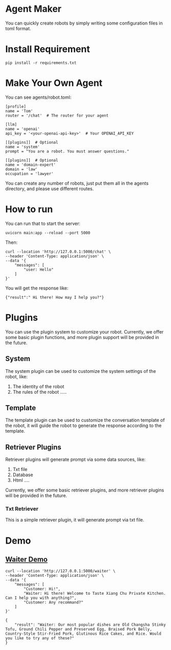 # Agent Maker
You can quickly create robots by simply writing some configuration files in toml format.

# Install Requirement
```
pip install -r requirements.txt
```

# Make Your Own Agent

You can see agents/robot.toml:

```
[profile]
name = 'Tom'
router = '/chat'  # The router for your agent

[llm]
name = 'openai'
api_key = '<your-openai-api-key>'  # Your OPENAI_API_KEY

[[plugins]]  # Optional
name = 'system'
prompt = "You are a robot. You must answer questions."

[[plugins]]  # Optional
name = 'domain-expert'
domain = 'law'
occupation = 'lawyer'

```

You can create any number of robots, just put them all in the agents directory, and please use different routes.


# How to run

You can run that to start the server:
```
uvicorn main:app --reload --port 5000
```

Then:

```
curl --location 'http://127.0.0.1:5000/chat' \
--header 'Content-Type: application/json' \
--data '{
    "messages": [
        "user: Hello"
    ]
}'
```

You will get the response like:
```
{"result":" Hi there! How may I help you?"}
```

# Plugins

You can use the plugin system to customize your robot. Currently, we offer some basic plugin functions, and more plugin support will be provided in the future.

## System

The system plugin can be used to customize the system settings of the robot, like:
1. The identity of the robot
2. The rules of the robot
.....

## Template

The template plugin can be used to customize the conversation template of the robot, it will guide the robot to generate the response according to the template.

## Retriever Plugins

Retriever plugins will generate prompt via some data sources, like:
1. Txt file
2. Database
3. Html
....

Currently, we offer some basic retriever plugins, and more retriever plugins will be provided in the future.

### Txt Retriever 

This is a simple retriever plugin, it will generate prompt via txt file.


# Demo

## [Waiter Demo](./agents/waiter.toml)
```
curl --location 'http://127.0.0.1:5000/waiter' \
--header 'Content-Type: application/json' \
--data '{
    "messages": [
        "Customer: Hi!",
        "Waiter: Hi there! Welcome to Taste Xiang Chu Private Kitchen. Can I help you with anything?",
        "Customer: Any recommand?"
    ]
}'
```

```
{
    "result": "Waiter: Our most popular dishes are Old Changsha Stinky Tofu, Ground Chili Pepper and Preserved Egg, Braised Pork Belly, Country-Style Stir-Fried Pork, Glutinous Rice Cakes, and Rice. Would you like to try any of these?"
}
```
